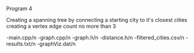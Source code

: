 Program 4

Creating a spanning tree by connecting a starting city to it's closest cities creating a vertex edge count no more than 3

-main.cpp/n
-graph.cpp/n
-graph.h/n
-distance.h/n
-filtered_cities.csv/n
-results.txt/n
-graphViz.dat/n

